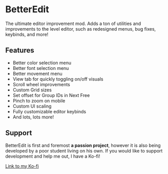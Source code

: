 # BetterEdit

The ultimate editor improvement mod. Adds a ton of <cp>utilities</c> and <cj>improvements</c> to the level editor, such as <cg>redesigned menus</c>, <cp>bug fixes</c>, <ca>keybinds</c>, and more!

## <cg>Features</c>

 * Better color selection menu
 * Better font selection menu
 * Better movement menu
 * View tab for quickly toggling on/off visuals
 * Scroll wheel improvements
 * Custom Grid sizes
 * Set offset for Group IDs in Next Free
 * Pinch to zoom on mobile
 * Custom UI scaling
 * Fully customizable editor keybinds
 * And lots, lots more!

## <cy>Support</c>

BetterEdit is first and foremost **a passion project**, however it is also being developed by a poor student living on his own. If you would like to support development and help me out, I have a Ko-fi!

[Link to my Ko-fi](https://ko-fi.com/hjfod)
